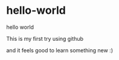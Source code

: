 # hello-world
hello world 

This is my first try using github

and it feels good to learn something new :)
